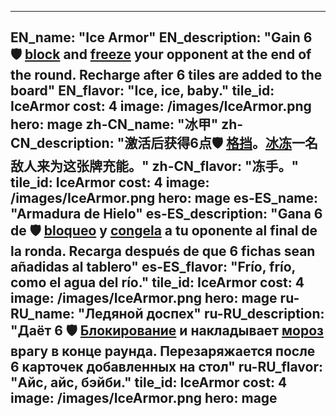 ---

EN_name: "Ice Armor"
EN_description: "Gain 6 🛡️️ <u>block</u> and <u>freeze</u> your opponent at the end of the round. Recharge after 6 tiles are added to the board"
EN_flavor: "Ice, ice, baby."
tile_id: IceArmor
cost: 4
image: /images/IceArmor.png
hero: mage
zh-CN_name: "冰甲"
zh-CN_description: "激活后获得6点🛡️️ <u>格挡</u>。<u>冰冻</u>一名敌人来为这张牌充能。"
zh-CN_flavor: "冻手。"
tile_id: IceArmor
cost: 4
image: /images/IceArmor.png
hero: mage
es-ES_name: "Armadura de Hielo"
es-ES_description: "Gana 6 de 🛡️️ <u>bloqueo</u> y <u>congela</u> a tu oponente al final de la ronda. Recarga después de que 6 fichas sean añadidas al tablero"
es-ES_flavor: "Frío, frío, como el agua del río."
tile_id: IceArmor
cost: 4
image: /images/IceArmor.png
hero: mage
ru-RU_name: "Ледяной доспех"
ru-RU_description: "Даёт 6 🛡️️ <u>Блокирование</u> и накладывает <u>мороз</u> врагу в конце раунда. Перезаряжается после 6 карточек добавленных на стол"
ru-RU_flavor: "Айс, айс, бэйби."
tile_id: IceArmor
cost: 4
image: /images/IceArmor.png
hero: mage
---